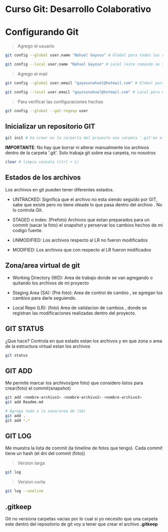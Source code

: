 # Curso Git: Desarrollo Colaborativo

# Configurando Git

> Agrego el usuario
```sh
git config --global user.name "Nahuel Gayoso" # Global para todos los repositorios con mi usuario de windows

git config --local user.name "Nahuel Gayoso" # Local (este comando se tiene que ejecutar cuando ya tengo un repositorio de git)
```

> Agrego el mail
```sh
git config --global user.email "gayosonahuel@hotmail.com" # Global para todos los repositorios creados con mi usuario de windows

git config --local user.email "gayosonahuel@hotmail.com" # Local para este unico repositorio (Este comando se tiene que ejecutar cuando ya tengo un repositorio de git)
```

> Para verificar las configuraciones hechas

```sh
git config --global --get-regexp user
```

## Inicializar un repositorio GIT

```sh
git init # Va crear en la carperta del proyecto una carpeta '.git'en el directorio (carpeta)
```

**IMPORTANTE**: No hay que borrar ni alterar manualmente los archivos dentro de la carpeta '.git'. Solo trabaja git sobre esa carpeta, no nosotros

```sh
clear # limpia consola (ctrl + L)
```

## Estados de los archivos
Los archivos en git pueden tener diferentes estados.

 * UNTRACKED: Significa que el archivo no esta siendo seguido por GIT, sabe que existe pero no tiene ideade lo que pasa dentro del archivo . No lo controla Git.
   
 * STAGED o index: (Prefoto) Archivos que estan preparados para un commit (sacar la foto) el snapshot y perservar los cambios hechos de mi codigo fuente.
  
 * UNMODIFIED: Los archivos respecto al LR no fueron modificados
  
 * MODIFIED: Los archivos que con respecto al LR fueron midificados 

## Zona/area virtual  de git

 * Working Directory (WD): Area de trabajo donde se van agregando  o quitando  los archivos  de mi proyecto
  
 * Staging Area (SA): (Pre foto): Area  de control de cambio , se agregan los cambios  para darle seguiendo.

 * Local Repo (LR): (foto) Area de validacion de cambios , donde se registran  las modificaciones realizadas dentro del proyecto.

## GIT STATUS
¿Que hace? Controla en que estado estan los archivos y en que zona o area de la estructura virtual estan los archivos

```sh
git status
```

## GIT ADD
Me permite marcar los archivos(pre foto) que considero listos para crear(foto) el commit(snapshot)

```sh
git add <nombre-archivo1> <nombre-archivo2> <nombre-archivo3> 
git add Readme.md

# Agrega todo a la zona/area de (SA)
git add . 
git add *.*   
```

## GIT LOG
Me muestra la lista de commit (la timeline de fotos que tengo). Cada commit tiene un hash (el dni del commit (foto))

> Version larga
```sh
git log    
```

> Version corta
```sh
git log --oneline
```

## .gitkeep
Git no versiona carpetas vacias por lo cual si yo necesito que una carpeta este dentro del repositorio de git voy a tener que crear el archivo  **.gitkeep**